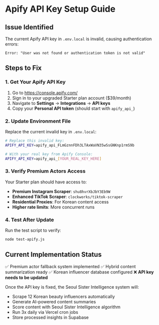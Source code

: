 # Apify API Key Setup Guide

## Issue Identified
The current Apify API key in `.env.local` is invalid, causing authentication errors:
```
Error: "User was not found or authentication token is not valid"
```

## Steps to Fix

### 1. Get Your Apify API Key
1. Go to https://console.apify.com/
2. Sign in to your upgraded Starter plan account ($39/month)
3. Navigate to **Settings** → **Integrations** → **API keys**
4. Copy your **Personal API token** (should start with `apify_api_`)

### 2. Update Environment File
Replace the current invalid key in `.env.local`:
```bash
# Replace this invalid key:
APIFY_API_KEY=apify_api_FLmGznnFDh3LTAxWaVN35wSsGNKnp1rmS9b

# With your real key from Apify Console:
APIFY_API_KEY=apify_api_[YOUR_REAL_KEY_HERE]
```

### 3. Verify Premium Actors Access
Your Starter plan should have access to:
- **Premium Instagram Scraper**: `shu8hvrXbJbY3Eb9W`
- **Enhanced TikTok Scraper**: `clockworks/tiktok-scraper`
- **Residential Proxies**: For Korean content access
- **Higher rate limits**: More concurrent runs

### 4. Test After Update
Run the test script to verify:
```bash
node test-apify.js
```

## Current Implementation Status
✅ Premium actor fallback system implemented
✅ Hybrid content summarization ready
✅ Korean influencer database configured
❌ **API key needs to be updated**

Once the API key is fixed, the Seoul Sister Intelligence system will:
- Scrape 12 Korean beauty influencers automatically
- Generate AI-powered content summaries
- Score content with Seoul Sister Intelligence algorithm
- Run 3x daily via Vercel cron jobs
- Store processed insights in Supabase
